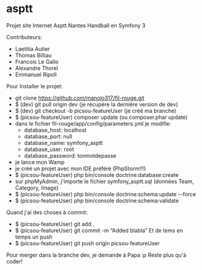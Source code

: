 asptt
=====

Projet site Internet Asptt Nantes Handball en Symfony 3

Contributeurs:
  - Laetitia Autier
  - Thomas Billiau
  - Francois Le Gallo
  - Alexandre Thorel
  - Emmanuel Ripoll

Pour Installer le projet:
  - git clone https://github.com/manolo317/fil-rouge.git 
  - $ (dev) git pull origin dev (je récupère la dernière version de dev)
  - $ (dev) git checkout -b picsou-featureUser (je créé ma branche)
  - $ (picsou-featureUser) composer update (ou composer.phar update)
  - dans le fichier fil-rouge/app/config/parameters.yml je modifie:
      - database_host: localhost
      - database_port: null
      - database_name: symfony_asptt
      - database_user: root
      - database_password: tonmotdepasse
  - je lance mon Wamp
  - je créé un projet avec mon IDE préféré (PhpStorm!!!)
  - $ (picsou-featureUser) php bin/console doctrine:database:create
  - sur phpMyAdmin, j'importe le fichier symfony_asptt.sql (données Team, Category, Image)
  - $ (picsou-featureUser) php bin/console doctrine:schema:update --force
  - $ (picsou-featureUser) php bin/console doctrine:schema:validate
 
  
  Quand j'ai des choses à commit:
  - $ (picsou-featureUser) git add .
  - $ (picsou-featureUser) git commit -m “Added blabla”
  Et de tems en temps un push
  - $ (picsou-featureUser) git push origin picsou-featureUser

  Pour merger dans la branche dev, je demande à Papa :p
  Reste plus qu'à coder!
